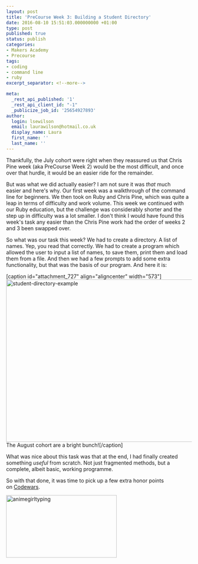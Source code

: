 ```yaml
---
layout: post
title: 'PreCourse Week 3: Building a Student Directory'
date: 2016-08-10 15:51:03.000000000 +01:00
type: post
published: true
status: publish
categories:
- Makers Academy
- Precourse
tags:
- coding
- command line
- ruby
excerpt_separator: <!--more-->

meta:
  _rest_api_published: '1'
  _rest_api_client_id: "-1"
  _publicize_job_id: '25654927893'
author:
  login: lsewilson
  email: laurawilson@hotmail.co.uk
  display_name: Laura
  first_name: ''
  last_name: ''
---
```

<p>Thankfully, the July cohort were right when they reassured us that Chris Pine week (aka PreCourse Week 2) would be the most difficult, and once over that hurdle, it would be an easier ride for the remainder.</p>
<p><!--more--></p>
<p>But was what we did actually easier? I am not sure it was <em>that</em> much easier and here's why. Our first week was a walkthrough of the command line for beginners. We then took on Ruby and Chris Pine, which was quite a leap in terms of difficulty and work volume. This week we continued with our Ruby education, but the challenge was considerably shorter and the step up in difficulty was a lot smaller. I don't think I would have found this week's task any easier than the Chris Pine work had the order of weeks 2 and 3 been swapped over.</p>
<p>So what was our task this week? We had to create a directory. A list of names. Yep, you read that correctly. We had to create a program which allowed the user to input a list of names, to save them, print them and load them from a file. And then we had a few prompts to add some extra functionality, but that was the basis of our program. And here it is:</p>
<p>[caption id="attachment_727" align="aligncenter" width="573"]<img class=" size-full wp-image-727 aligncenter" src="{{ site.baseurl }}/assets/student-directory-example1.png" alt="student-directory-example" width="573" height="439" /> The August cohort are a bright bunch![/caption]</p>
<p>What was nice about this task was that at the end, I had finally created something <em>useful </em>from scratch. Not just fragmented methods, but a complete, albeit basic, working programme.</p>
<p>So with that done, it was time to pick up a few extra honor points on <a href="https://www.codewars.com/">Codewars</a>.</p>
<p><img class="alignnone size-full wp-image-605 aligncenter" src="{{ site.baseurl }}/assets/animegirltyping.gif" alt="animegirltyping" width="300" height="169" /></p>
